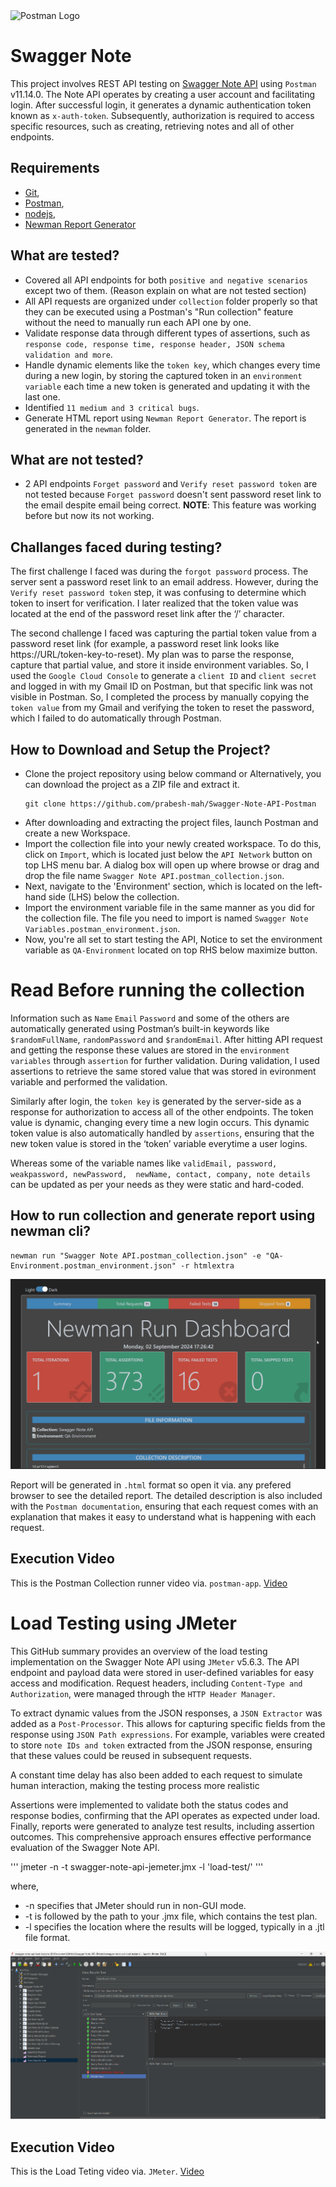 <img src="https://upload.wikimedia.org/wikipedia/commons/c/c2/Postman_%28software%29.png" alt="Postman Logo" style="max-width:100%;">


# Swagger Note

This project involves REST API testing on [Swagger Note API](https://practice.expandtesting.com/notes/api/api-docs/) using `Postman` v11.14.0. The Note API operates by creating a user account and facilitating login. After successful login, it generates a dynamic authentication token known as `x-auth-token`. Subsequently, authorization is required to access specific resources, such as creating, retrieving notes and all of other endpoints.
## Requirements

- [Git](https://git-scm.com/downloads),
- [Postman](https://www.postman.com/downloads/),
- [nodejs](https://nodejs.org/en/download), 
- [Newman Report Generator](https://www.npmjs.com/package/newman-reporter-htmlextra)

## What are tested?
- Covered all API endpoints for both `positive and negative scenarios` except two of them. (Reason explain on what are not tested section)
- All API requests are organized under `collection` folder properly so that they can be executed using a Postman's "Run collection" feature without the need to manually run each API one by one.
- Validate response data through different types of assertions, such as `response code, response time, response header, JSON schema validation and more`.
- Handle dynamic elements like the `token key`, which changes every time during a new login, by storing the captured token in an `environment variable` each time a new token is generated and updating it with the last one.
- Identified `11 medium and 3 critical bugs`.
- Generate HTML report using `Newman Report Generator`. The report is generated in the `newman` folder.

## What are not tested?
- 2 API endpoints `Forget password` and `Verify reset password token` are not tested because `Forget password` doesn't sent password reset link to the email despite email being correct. **NOTE**: This feature was working before but now its not working.

## Challanges faced during testing?
The first challenge I faced was during the `forgot password` process. The server sent a password reset link to an email address. However, during the `Verify reset password token` step, it was confusing to determine which token to insert for verification. I later realized that the token value was located at the end of the password reset link after the ‘/’ character.

The second challenge I faced was capturing the partial token value from a password reset link (for example, a password reset link looks like https://URL/token-key-to-reset). My plan was to parse the response, capture that partial value, and store it inside environment variables. So, I used the `Google Cloud Console` to generate a `client ID` and `client secret` and logged in with my Gmail ID on Postman, but that specific link was not visible in Postman. So, I completed the process by manually copying the `token value` from my Gmail and verifying the token to reset the password, which I failed to do automatically through Postman. 

## How to Download and Setup the Project?

- Clone the project repository using below command or Alternatively, you can download the project as a ZIP file and extract it.
    ```
    git clone https://github.com/prabesh-mah/Swagger-Note-API-Postman
    ```
- After downloading and extracting the project files, launch Postman and create a new Workspace.
- Import the collection file into your newly created workspace. To do this, click on `Import`, which is located just below the `API Network` button on top LHS menu bar. A dialog box will open up where browse or drag and drop the file name `Swagger Note API.postman_collection.json`.
- Next, navigate to the 'Environment' section, which is located on the left-hand side (LHS) below the collection.
- Import the environment variable file in the same manner as you did for the collection file. The file you need to import is named `Swagger Note Variables.postman_environment.json`.
- Now, you're all set to start testing the API, Notice to set the environment variable as `QA-Environment` located on top RHS below maximize button. 

# Read Before running the collection
Information such as `Name` `Email` `Password` and some of the others are automatically generated using Postman’s built-in keywords like `$randomFullName`, `randomPassword` and `$randomEmail`. After hitting API request and getting the response these values are stored in the `environment variables` through `assertion` for further validation. During validation, I used assertions to retrieve the same stored value that was stored in evironment variable and performed the validation.

Similarly after login, the `token key` is generated by the server-side as a response for authorization to access all of the other endpoints. The token value is dynamic, changing every time a new login occurs. This dynamic token value is also automatically handled by `assertions`, ensuring that the new token value is stored in the ‘token’ variable everytime a user logins. 

Whereas some of the variable names like `validEmail, password, weakpassword, newPassword, 
newName, contact, company, note details` can be updated as per your needs as they were static and hard-coded. 

## How to run collection and generate report using newman cli?
```
newman run "Swagger Note API.postman_collection.json" -e "QA-Environment.postman_environment.json" -r htmlextra
```
<img src="screenshot\newman-result.png" alt="Newman Report" style="max-width:100%;">

Report will be generated in `.html` format so open it via. any prefered browser to see the detailed report. The detailed description is also included with the `Postman documentation`, ensuring that each request comes with an explanation that makes it easy to understand what is happening with each request.

## Execution Video
This is the Postman Collection runner video via. `postman-app`. 
[Video](https://drive.proton.me/urls/R493V6VSBC#SG9USArqfsGc)

# Load Testing using JMeter
This GitHub summary provides an overview of the load testing implementation on the Swagger Note API using `JMeter` v5.6.3. The API endpoint and payload data were stored in user-defined variables for easy access and modification. Request headers, including `Content-Type and Authorization`, were managed through the `HTTP Header Manager`.

To extract dynamic values from the JSON responses, a `JSON Extractor` was added as a `Post-Processor`. This allows for capturing specific fields from the response using `JSON Path expressions`. For example, variables were created to store `note IDs and token` extracted from the JSON response, ensuring that these values could be reused in subsequent requests.

A constant time delay has also been added to each request to simulate human interaction, making the testing process more realistic

Assertions were implemented to validate both the status codes and response bodies, confirming that the API operates as expected under load. Finally, reports were generated to analyze test results, including assertion outcomes. This comprehensive approach ensures effective performance evaluation of the Swagger Note API.


'''
jmeter -n -t swagger-note-api-jemeter.jmx -l 'load-test/'
'''

where,
- -n specifies that JMeter should run in non-GUI mode.
- -t is followed by the path to your .jmx file, which contains the test plan.
- -l specifies the location where the results will be logged, typically in a .jtl file format.


<img src="screenshot\jmeter-sample.png" alt="JMeter File" style="max-width:100%;">

## Execution Video
This is the Load Teting video via. `JMeter`. 
[Video](https://drive.proton.me/urls/R493V6VSBC#SG9USArqfsGc)